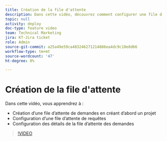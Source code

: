 ```yaml
---
title: Création de la file d'attente
description: Dans cette vidéo, découvrez comment configurer une file d’attente de demandes et établir les détails de la file d’attente.
topic: null
activity: deploy
doc-type: feature video
team: Technical Marketing
jira: KT-Jira ticket
role: Admin
source-git-commit: a25a49e59ca483246271214886ea4dc9c10e8d66
workflow-type: tm+mt
source-wordcount: '47'
ht-degree: 0%

---
```


# Création de la file d&#39;attente

Dans cette vidéo, vous apprendrez à :

* Création d’une file d’attente de demandes en créant d’abord un projet
* Configuration d’une file d’attente de requêtes
* Configuration des détails de la file d’attente des demandes

>[!VIDEO](https://video.tv.adobe.com/v/335221/?quality=12&learn=on)
